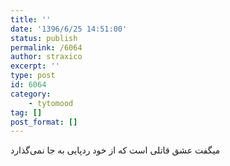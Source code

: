 ```yaml
---
title: ''
date: '1396/6/25 14:51:00'
status: publish
permalink: /6064
author: straxico
excerpt: ''
type: post
id: 6064
category:
    - tytomood
tag: []
post_format: []
---
```

میگفت ‏عشق قاتلی است که از خود ردپایی به جا نمی‌گذارد